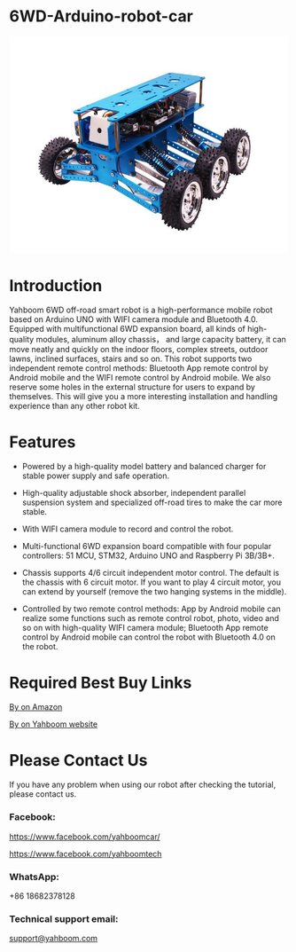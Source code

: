 # 6WD-Arduino-robot-car
![](https://github.com/YahboomTechnology/6WD-Arduino-robot-car/blob/master/Yahboom_6WD.jpg)
# Introduction
Yahboom 6WD off-road smart robot is a high-performance mobile robot based on Arduino UNO with WIFI camera module and Bluetooth 4.0. Equipped with multifunctional 6WD expansion board, all kinds of high-quality modules, aluminum alloy chassis， and large capacity battery, it can move neatly and quickly on the indoor floors, complex streets, outdoor lawns, inclined surfaces, stairs and so on. This robot supports two independent remote control methods: Bluetooth App remote control by Android mobile and the WIFI remote control by Android mobile. We also reserve some holes in the external structure for users to expand by themselves. This will give you a more interesting installation and handling experience than any other robot kit.
# Features
* Powered by a high-quality model battery and balanced charger for stable power supply and safe operation.

* High-quality adjustable shock absorber, independent parallel suspension system and specialized off-road tires to make the car more stable.

* With WIFI camera module to record and control the robot.

* Multi-functional 6WD expansion board compatible with four popular controllers: 51 MCU, STM32, Arduino UNO and Raspberry Pi 3B/3B+.

* Chassis supports 4/6 circuit independent motor control. The default is the chassis with 6 circuit motor. If you want to play 4 circuit motor, you can extend by yourself (remove the two hanging systems in the middle).

* Controlled by two remote control methods: App by Android mobile can realize some functions such as remote control robot, photo, video and so on with high-quality WIFI camera module; Bluetooth App remote control by Android mobile can control the robot with Bluetooth 4.0 on the robot.
# Required Best Buy Links
[By on Amazon](https://www.amazon.com/Yahboom-Chassis-Wheels-Encoder-Arduino/dp/B07MFY86V6/ref=sr_1_45?m=A1N1A77RUX51FT&marketplaceID=ATVPDKIKX0DER&qid=1567586472&s=merchant-items&sr=1-45)

[By on Yahboom website](https://category.yahboom.net/collections/a-smart-robot/products/ar6wdrobot)

# Please Contact Us
If you have any problem when using our robot after checking the tutorial, please contact us.
### Facebook:
https://www.facebook.com/yahboomcar/

https://www.facebook.com/yahboomtech
### WhatsApp:
+86 18682378128

### Technical support email:
support@yahboom.com


